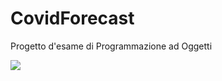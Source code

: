 # CovidForecast
Progetto d'esame di Programmazione ad Oggetti

 <img src="https://user-images.githubusercontent.com/75175143/104852704-c41a6880-58fc-11eb-830e-884f4cb88411.png?raw=true">

